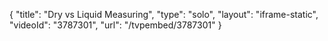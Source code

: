 {
    "title": "Dry vs Liquid Measuring",
    "type": "solo",
    "layout": "iframe-static",
    "videoId": "3787301",
    "url": "\/tvpembed\/3787301"
}